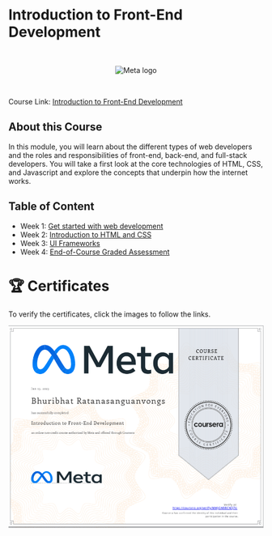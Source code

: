 # Introduction to Front-End Development

<br>

<p align="center">
    <img src="https://cdn.worldvectorlogo.com/logos/meta-1.svg" title="Meta logo" 
    alt="Meta logo" height="200"/>
</p>

<br>

Course Link: [Introduction to Front-End Development](https://www.coursera.org/learn/introduction-to-front-end-development?specialization=meta-front-end-developer)


## About this Course

In this module, you will learn about the different types of web developers and the roles and responsibilities of front-end, back-end, and full-stack developers. You will take a first look at the core technologies of HTML, CSS, and Javascript and explore the concepts that underpin how the internet works.


<!-- TODO hyperlink -->
## Table of Content

- Week 1: [Get started with web development]()
- Week 2: [Introduction to HTML and CSS]()
- Week 3: [UI Frameworks]()
- Week 4: [End-of-Course Graded Assessment]()


<!-- TODO hyperlink -->
# 🏆 Certificates 
To verify the certificates, click the images to follow the links.

<p align="middle">
  <a href=""><img src="./Images/Certificate.png" height="400"></a>